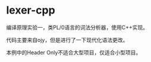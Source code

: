 # lexer-cpp

编译原理实验一，类PL/0语言的词法分析器，使用C++实现。

代码主要来自ojy，但是进行了一下现代化语法更改。

本例中的Header Only不适合大型项目，仅适合小型项目。

